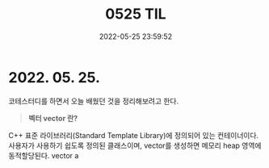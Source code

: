 ﻿---
layout: post
title: "0525 TIL"
date:   2022-05-25 23:59:52
categories: TIL
tags: TIL
image: /images/pic08.jpg
---

# **2022. 05. 25.**

코테스터디를 하면서 오늘 배웠던 것을 정리해보려고 한다.
> **벡터 vector 란?** 

C++ 표준 라이브러리(Standard Template Library)에 정의되어 있는 컨테이너이다. 사용자가 사용하기 쉽도록 정의된 클래스이며, vector를 생성하면 메모리 heap 영역에 동적할당된다.
vector a


